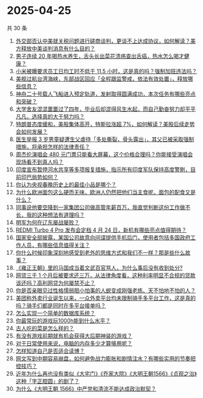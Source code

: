 # 2025-04-25

共 30 条

<!-- BEGIN -->
<!-- 最后更新时间 Fri Apr 25 2025 00:42:50 GMT+0800 (China Standard Time) -->

1. [外交部否认中美就关税问题进行磋商谈判，更谈不上达成协议，如何解读？美方释放中美谈判消息有什么目的？](https://www.zhihu.com/search?q=https%3A%2F%2Fapi.zhihu.com%2Fquestions%2F1898760695887131068)
1. [男子连续 20 年喝热水养生，舌头长出菜花溃疡查出舌癌，热水怎么喝才健康？](https://www.zhihu.com/search?q=https%3A%2F%2Fapi.zhihu.com%2Fquestions%2F1898644583321138434)
1. [小米被曝要求员工日均工时不低于 11.5 小时，这是真的吗？强制加班违法吗？](https://www.zhihu.com/search?q=https%3A%2F%2Fapi.zhihu.com%2Fquestions%2F1898838224698306578)
1. [美舰过航台湾海峡，东部战区回应「全程跟监警戒，依法有效处置」，释放哪些信息？](https://www.zhihu.com/search?q=https%3A%2F%2Fapi.zhihu.com%2Fquestions%2F1898770010903651707)
1. [神舟二十号载人飞船进入预定轨道，发射取得圆满成功，本次任务有哪些亮点和突破？](https://www.zhihu.com/search?q=https%3A%2F%2Fapi.zhihu.com%2Fquestions%2F1895914116641695729)
1. [大学舍友混混噩噩过了四年，毕业后却混得风生水起，而自己勤奋努力却平平凡凡，选择真的大于努力吗？](https://www.zhihu.com/search?q=https%3A%2F%2Fapi.zhihu.com%2Fquestions%2F1892658872969303205)
1. [特朗普态度缓和，美股集体高开，特斯拉涨超 7%，如何解读？美股后续走势会如何发展？](https://www.zhihu.com/search?q=https%3A%2F%2Fapi.zhihu.com%2Fquestions%2F1898492637964645096)
1. [医生举报 3 岁男童疑遭生父虐待「多处撕裂，骨头露出」，其父已被采取强制措施，将承担怎样的法律责任？](https://www.zhihu.com/search?q=https%3A%2F%2Fapi.zhihu.com%2Fquestions%2F1898704334318953432)
1. [周杰伦演唱会 480 元门票只能看大屏幕，这个价格合理吗？你能接受演唱会现场看不到真人吗？](https://www.zhihu.com/search?q=https%3A%2F%2Fapi.zhihu.com%2Fquestions%2F1898659341768291075)
1. [印度宣布暂停河水共享等多项报复措施，指示所有印度军队保持高度警剔，目前印巴局势如何？](https://www.zhihu.com/search?q=https%3A%2F%2Fapi.zhihu.com%2Fquestions%2F1898697519900362362)
1. [你认为央视春晚历史上的最佳小品是哪个？](https://www.zhihu.com/search?q=https%3A%2F%2Fapi.zhihu.com%2Fquestions%2F650118780)
1. [为什么欧洲面包这么硬而无味，欧洲人仍然把他们当主食呢，面包的配食又是什么？](https://www.zhihu.com/search?q=https%3A%2F%2Fapi.zhihu.com%2Fquestions%2F1898030003909813770)
1. [同事说他要空降到一家集团公司做高管年薪百万，我直觉判断这份工作做不长，我的这种想法有道理吗？](https://www.zhihu.com/search?q=https%3A%2F%2Fapi.zhihu.com%2Fquestions%2F1897381385003570216)
1. [明军为何在辽东屡战屡败？](https://www.zhihu.com/search?q=https%3A%2F%2Fapi.zhihu.com%2Fquestions%2F1898481086700427064)
1. [REDMI Turbo 4 Pro 发布会定档 4 月 24 日，新机有哪些亮点值得期待？](https://www.zhihu.com/search?q=https%3A%2F%2Fapi.zhihu.com%2Fquestions%2F1897611599767916596)
1. [国家安全部披露，某国公司故意向间谍提供手机后门，使用者包括多国政府工作人员，有哪些信息值得关注？](https://www.zhihu.com/search?q=https%3A%2F%2Fapi.zhihu.com%2Fquestions%2F1898661438660272698)
1. [你什么时候印象深刻地感受到老外的思维方式和我们不一样？那是些什么故事？](https://www.zhihu.com/search?q=https%3A%2F%2Fapi.zhihu.com%2Fquestions%2F544122720)
1. [《雍正王朝》里的马国成当着文武百官骂人，为什么事后没有收到处分?](https://www.zhihu.com/search?q=https%3A%2F%2Fapi.zhihu.com%2Fquestions%2F662483122)
1. [网贷三千 1 个月后被要求还三万，从法律角度看，这种利率明显不合规的贷款该还吗？高利网贷为何屡禁不止？](https://www.zhihu.com/search?q=https%3A%2F%2Fapi.zhihu.com%2Fquestions%2F1898364422256289221)
1. [你是否亲眼见过性格懦弱胆小怕事的人蜕变成刚强老练、天不怕地不怕的人？](https://www.zhihu.com/search?q=https%3A%2F%2Fapi.zhihu.com%2Fquestions%2F618697518)
1. [美团称外卖行业诞生以来，一众外卖平台均未限制骑手多平台工作，这是真的吗？骑手们都是同时在多平台接单吗？](https://www.zhihu.com/search?q=https%3A%2F%2Fapi.zhihu.com%2Fquestions%2F1897758688107787444)
1. [怎么实现一个简单的数据库系统？](https://www.zhihu.com/search?q=https%3A%2F%2Fapi.zhihu.com%2Fquestions%2F26802517)
1. [你最常玩的游戏玩1000h能到什么水平？](https://www.zhihu.com/search?q=https%3A%2F%2Fapi.zhihu.com%2Fquestions%2F1897122455220360537)
1. [古人吃的菜是怎么样的？](https://www.zhihu.com/search?q=https%3A%2F%2Fapi.zhihu.com%2Fquestions%2F32981448)
1. [有没有游戏前期就有机会获得大后期神装的游戏？](https://www.zhihu.com/search?q=https%3A%2F%2Fapi.zhihu.com%2Fquestions%2F474872763)
1. [对于日常使用来说，电脑的内存多少才算够用呢？](https://www.zhihu.com/search?q=https%3A%2F%2Fapi.zhihu.com%2Fquestions%2F11600255630)
1. [怎样知道自己是否适合读博？](https://www.zhihu.com/search?q=https%3A%2F%2Fapi.zhihu.com%2Fquestions%2F1895998505132201801)
1. [网文写到中期容易崩盘，如何避免战力膨胀和剧情注水？有哪些实用的节奏把控技巧？](https://www.zhihu.com/search?q=https%3A%2F%2Fapi.zhihu.com%2Fquestions%2F1894818170197496956)
1. [近年为什么再也没有类似《大宅门》《乔家大院》《大明王朝1566》《贞观之治》这种「字正腔圆」的剧了？](https://www.zhihu.com/search?q=https%3A%2F%2Fapi.zhihu.com%2Fquestions%2F1896961464666943998)
1. [为什么《大明王朝 1566》中严党和清流不能达成政治默契？](https://www.zhihu.com/search?q=https%3A%2F%2Fapi.zhihu.com%2Fquestions%2F1890912156549087712)

<!-- END -->
